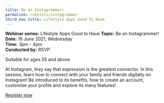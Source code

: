 ```yaml
---
title: Be an Instagrammer!
permalink: /seniors/instagrammer
third_nav_title: Lifestyle Apps Good To Have
---
```

**Webinar series:** Lifestyle Apps Good to Have   **Topic:** Be an Instagrammer!  
**Date:** 16 June 2021, Wednesday  
**Time:** 3pm - 4pm  
**Conducted by:** RSVP

Suitable for ages 55 and above

At Instagram, they say that expression is the greatest connector. In this session, learn how to connect with your family and friends digitally on Instagram! Be introduced to its benefits, how to create an account, customise your profile and explore its many features!

[Register now](https://zoom.us/webinar/register/3016208430647/WN_BC7h_wsrTVGoJ6F7yJ3W0g)
